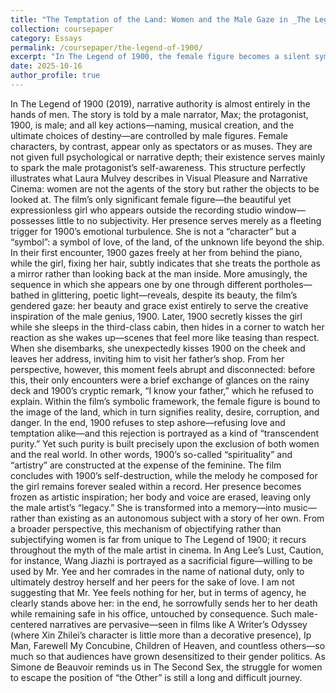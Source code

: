 ```yaml
---
title: "The Temptation of the Land: Women and the Male Gaze in _The Legend of 1900_"
collection: coursepaper
category: Essays
permalink: /coursepaper/the-legend-of-1900/
excerpt: "In The Legend of 1900, the female figure becomes a silent symbol of temptation and absence, her image shaped entirely through the lens of the male gaze."
date: 2025-10-16
author_profile: true
---
```

In The Legend of 1900 (2019), narrative authority is almost entirely in the hands of men. The story is told by a male narrator, Max; the protagonist, 1900, is male; and all key actions—naming, musical creation, and the ultimate choices of destiny—are controlled by male figures. Female characters, by contrast, appear only as spectators or as muses. They are not given full psychological or narrative depth; their existence serves mainly to spark the male protagonist’s self-awareness. This structure perfectly illustrates what Laura Mulvey describes in Visual Pleasure and Narrative Cinema: women are not the agents of the story but rather the objects to be looked at.
The film’s only significant female figure—the beautiful yet expressionless girl who appears outside the recording studio window—possesses little to no subjectivity. Her presence serves merely as a fleeting trigger for 1900’s emotional turbulence. She is not a “character” but a “symbol”: a symbol of love, of the land, of the unknown life beyond the ship. In their first encounter, 1900 gazes freely at her from behind the piano, while the girl, fixing her hair, subtly indicates that she treats the porthole as a mirror rather than looking back at the man inside. More amusingly, the sequence in which she appears one by one through different portholes—bathed in glittering, poetic light—reveals, despite its beauty, the film’s gendered gaze: her beauty and grace exist entirely to serve the creative inspiration of the male genius, 1900.
Later, 1900 secretly kisses the girl while she sleeps in the third-class cabin, then hides in a corner to watch her reaction as she wakes up—scenes that feel more like teasing than respect. When she disembarks, she unexpectedly kisses 1900 on the cheek and leaves her address, inviting him to visit her father’s shop. From her perspective, however, this moment feels abrupt and disconnected: before this, their only encounters were a brief exchange of glances on the rainy deck and 1900’s cryptic remark, “I know your father,” which he refused to explain.
Within the film’s symbolic framework, the female figure is bound to the image of the land, which in turn signifies reality, desire, corruption, and danger. In the end, 1900 refuses to step ashore—refusing love and temptation alike—and this rejection is portrayed as a kind of “transcendent purity.” Yet such purity is built precisely upon the exclusion of both women and the real world. In other words, 1900’s so-called “spirituality” and “artistry” are constructed at the expense of the feminine.
The film concludes with 1900’s self-destruction, while the melody he composed for the girl remains forever sealed within a record. Her presence becomes frozen as artistic inspiration; her body and voice are erased, leaving only the male artist’s “legacy.” She is transformed into a memory—into music—rather than existing as an autonomous subject with a story of her own.
From a broader perspective, this mechanism of objectifying rather than subjectifying women is far from unique to The Legend of 1900; it recurs throughout the myth of the male artist in cinema. In Ang Lee’s Lust, Caution, for instance, Wang Jiazhi is portrayed as a sacrificial figure—willing to be used by Mr. Yee and her comrades in the name of national duty, only to ultimately destroy herself and her peers for the sake of love. I am not suggesting that Mr. Yee feels nothing for her, but in terms of agency, he clearly stands above her: in the end, he sorrowfully sends her to her death while remaining safe in his office, untouched by consequence.
Such male-centered narratives are pervasive—seen in films like A Writer’s Odyssey (where Xin Zhilei’s character is little more than a decorative presence), Ip Man, Farewell My Concubine, Children of Heaven, and countless others—so much so that audiences have grown desensitized to their gender politics. As Simone de Beauvoir reminds us in The Second Sex, the struggle for women to escape the position of “the Other” is still a long and difficult journey.
